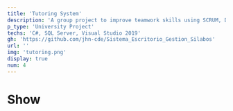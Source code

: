 ```yaml
---
title: 'Tutoring System'
description: 'A group project to improve teamwork skills using SCRUM, Desktop application for organization and distribution of tutor teachers at the university.'
p_type: 'University Project'
techs: 'C#, SQL Server, Visual Studio 2019'
gh: 'https://github.com/jhn-cde/Sistema_Escritorio_Gestion_Silabos'
url: ''
img: 'tutoring.png'
display: true
num: 4
---
```

# Show
